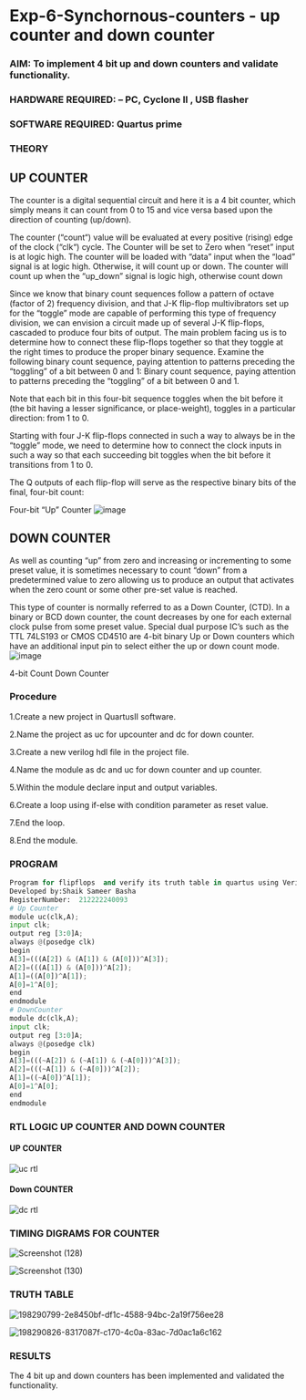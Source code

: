 # Exp-6-Synchornous-counters - up counter and down counter 
### AIM: To implement 4 bit up and down counters and validate  functionality.
### HARDWARE REQUIRED:  – PC, Cyclone II , USB flasher
### SOFTWARE REQUIRED:   Quartus prime
### THEORY 

## UP COUNTER 
The counter is a digital sequential circuit and here it is a 4 bit counter, which simply means it can count from 0 to 15 and vice versa based upon the direction of counting (up/down). 

The counter (“count“) value will be evaluated at every positive (rising) edge of the clock (“clk“) cycle.
The Counter will be set to Zero when “reset” input is at logic high.
The counter will be loaded with “data” input when the “load” signal is at logic high. Otherwise, it will count up or down.
The counter will count up when the “up_down” signal is logic high, otherwise count down

Since we know that binary count sequences follow a pattern of octave (factor of 2) frequency division, and that J-K flip-flop multivibrators set up for the “toggle” mode are capable of performing this type of frequency division, we can envision a circuit made up of several J-K flip-flops, cascaded to produce four bits of output.
The main problem facing us is to determine how to connect these flip-flops together so that they toggle at the right times to produce the proper binary sequence.
Examine the following binary count sequence, paying attention to patterns preceding the “toggling” of a bit between 0 and 1:
Binary count sequence, paying attention to patterns preceding the “toggling” of a bit between 0 and 1.

Note that each bit in this four-bit sequence toggles when the bit before it (the bit having a lesser significance, or place-weight), toggles in a particular direction: from 1 to 0.



 
 

Starting with four J-K flip-flops connected in such a way to always be in the “toggle” mode, we need to determine how to connect the clock inputs in such a way so that each succeeding bit toggles when the bit before it transitions from 1 to 0.

The Q outputs of each flip-flop will serve as the respective binary bits of the final, four-bit count:

 
 

Four-bit “Up” Counter
![image](https://user-images.githubusercontent.com/36288975/169644758-b2f4339d-9532-40c5-af40-8f4f8c942e2c.png)



## DOWN COUNTER 

As well as counting “up” from zero and increasing or incrementing to some preset value, it is sometimes necessary to count “down” from a predetermined value to zero allowing us to produce an output that activates when the zero count or some other pre-set value is reached.

This type of counter is normally referred to as a Down Counter, (CTD). In a binary or BCD down counter, the count decreases by one for each external clock pulse from some preset value. Special dual purpose IC’s such as the TTL 74LS193 or CMOS CD4510 are 4-bit binary Up or Down counters which have an additional input pin to select either the up or down count mode.
![image](https://user-images.githubusercontent.com/36288975/169644844-1a14e123-7228-4ed8-81a9-eb937dff4ac8.png)


4-bit Count Down Counter
### Procedure
1.Create a new project in QuartusII software.

2.Name the project as uc for upcounter and dc for down counter.

3.Create a new verilog hdl file in the project file.

4.Name the module as dc and uc for down counter and up counter.

5.Within the module declare input and output variables.

6.Create a loop using if-else with condition parameter as reset value.

7.End the loop.

8.End the module.
### PROGRAM 
```python
Program for flipflops  and verify its truth table in quartus using Verilog programming.
Developed by:Shaik Sameer Basha 
RegisterNumber:  212222240093
# Up Counter
module uc(clk,A);
input clk;
output reg [3:0]A;
always @(posedge clk)
begin
A[3]=(((A[2]) & (A[1]) & (A[0]))^A[3]);
A[2]=(((A[1]) & (A[0]))^A[2]);
A[1]=((A[0])^A[1]);
A[0]=1^A[0];
end
endmodule
# DownCounter
module dc(clk,A);
input clk;
output reg [3:0]A;
always @(posedge clk)
begin
A[3]=(((~A[2]) & (~A[1]) & (~A[0]))^A[3]);
A[2]=(((~A[1]) & (~A[0]))^A[2]);
A[1]=((~A[0])^A[1]);
A[0]=1^A[0];
end
endmodule
```
### RTL LOGIC UP COUNTER AND DOWN COUNTER  
#### UP COUNTER
![uc rtl](https://github.com/shaikSameerbasha5404/Exp-7-Synchornous-counters-/assets/118707756/cbbf816c-8b83-4c55-9e15-bedb41350ae5)
#### Down COUNTER
![dc rtl](https://github.com/shaikSameerbasha5404/Exp-7-Synchornous-counters-/assets/118707756/3a5f57b3-363f-4c05-b39d-d1951741fddf)
### TIMING DIGRAMS FOR COUNTER  
![Screenshot (128)](https://github.com/shaikSameerbasha5404/Exp-7-Synchornous-counters-/assets/118707756/86af9c77-6318-420c-9f6d-978d7f7c5e3f)

![Screenshot (130)](https://github.com/shaikSameerbasha5404/Exp-7-Synchornous-counters-/assets/118707756/9ef3d0d8-56f0-44ed-ae47-65c7aece0a2d)

### TRUTH TABLE 
![198290799-2e8450bf-df1c-4588-94bc-2a19f756ee28](https://github.com/shaikSameerbasha5404/Exp-7-Synchornous-counters-/assets/118707756/e0235645-29a9-4ef4-b98f-0114e54cea45)


![198290826-8317087f-c170-4c0a-83ac-7d0ac1a6c162](https://github.com/shaikSameerbasha5404/Exp-7-Synchornous-counters-/assets/118707756/cf061e89-4b80-48f0-b8ed-6035f07bd1ae)


### RESULTS 
The 4 bit up and down counters has been implemented and validated the functionality.
